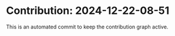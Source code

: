 # Contribution: 2024-12-22-08-51
This is an automated commit to keep the contribution graph active.
